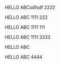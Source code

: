 HELLO ABCsdfsdf 2222

HELLO ABC 1111 222

HELLO ABC 1111 111

HELLO ABC 1111 3333

HELLO ABC

HELLO ABC  4444